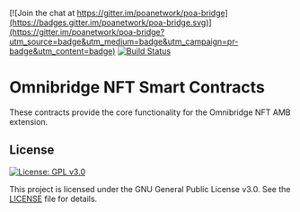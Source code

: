 [![Join the chat at https://gitter.im/poanetwork/poa-bridge](https://badges.gitter.im/poanetwork/poa-bridge.svg)](https://gitter.im/poanetwork/poa-bridge?utm_source=badge&utm_medium=badge&utm_campaign=pr-badge&utm_content=badge)
[![Build Status](https://github.com/poanetwork/omnibridge-nft/workflows/omnibridge-nft-contracts/badge.svg?branch=master)](https://github.com/poanetwork/omnibridge-nft/workflows/omnibridge-nft-contracts/badge.svg?branch=master)

# Omnibridge NFT Smart Contracts
These contracts provide the core functionality for the Omnibridge NFT AMB extension.

## License

[![License: GPL v3.0](https://img.shields.io/badge/License-GPL%20v3-blue.svg)](https://www.gnu.org/licenses/gpl-3.0)

This project is licensed under the GNU General Public License v3.0. See the [LICENSE](LICENSE) file for details.




